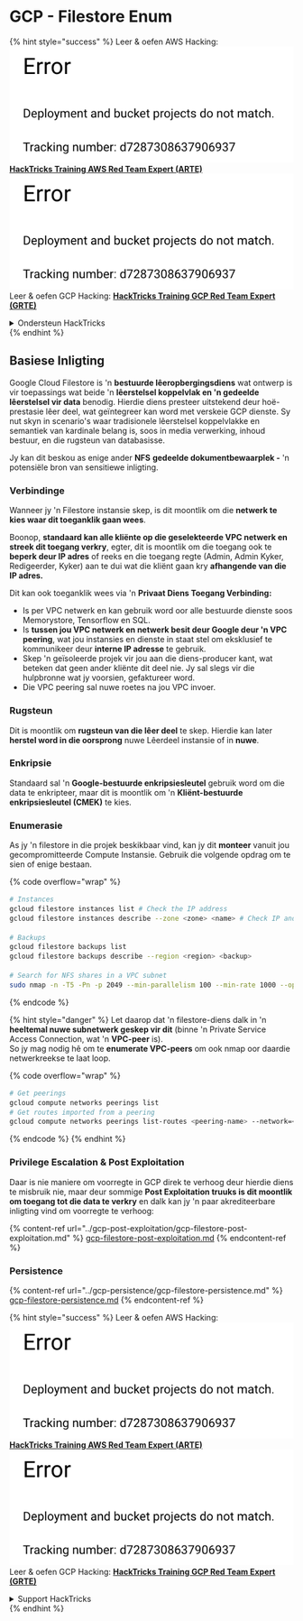 # GCP - Filestore Enum

{% hint style="success" %}
Leer & oefen AWS Hacking:<img src="../../../.gitbook/assets/image (1) (1).png" alt="" data-size="line">[**HackTricks Training AWS Red Team Expert (ARTE)**](https://training.hacktricks.xyz/courses/arte)<img src="../../../.gitbook/assets/image (1) (1).png" alt="" data-size="line">\
Leer & oefen GCP Hacking: <img src="../../../.gitbook/assets/image (2).png" alt="" data-size="line">[**HackTricks Training GCP Red Team Expert (GRTE)**<img src="../../../.gitbook/assets/image (2).png" alt="" data-size="line">](https://training.hacktricks.xyz/courses/grte)

<details>

<summary>Ondersteun HackTricks</summary>

* Kyk na die [**subskripsie planne**](https://github.com/sponsors/carlospolop)!
* **Sluit aan by die** 💬 [**Discord groep**](https://discord.gg/hRep4RUj7f) of die [**telegram groep**](https://t.me/peass) of **volg** ons op **Twitter** 🐦 [**@hacktricks\_live**](https://twitter.com/hacktricks\_live)**.**
* **Deel hacking truuks deur PRs in te dien na die** [**HackTricks**](https://github.com/carlospolop/hacktricks) en [**HackTricks Cloud**](https://github.com/carlospolop/hacktricks-cloud) github repos.

</details>
{% endhint %}

## Basiese Inligting

Google Cloud Filestore is 'n **bestuurde lêeropbergingsdiens** wat ontwerp is vir toepassings wat beide 'n **lêerstelsel koppelvlak en 'n gedeelde lêerstelsel vir data** benodig. Hierdie diens presteer uitstekend deur hoë-prestasie lêer deel, wat geïntegreer kan word met verskeie GCP dienste. Sy nut skyn in scenario's waar tradisionele lêerstelsel koppelvlakke en semantiek van kardinale belang is, soos in media verwerking, inhoud bestuur, en die rugsteun van databasisse.

Jy kan dit beskou as enige ander **NFS** **gedeelde dokumentbewaarplek -** 'n potensiële bron van sensitiewe inligting.

### Verbindinge

Wanneer jy 'n Filestore instansie skep, is dit moontlik om die **netwerk te kies waar dit toeganklik gaan wees**.

Boonop, **standaard kan alle kliënte op die geselekteerde VPC netwerk en streek dit toegang verkry**, egter, dit is moontlik om die toegang ook te **beperk deur IP adres** of reeks en die toegang regte (Admin, Admin Kyker, Redigeerder, Kyker) aan te dui wat die kliënt gaan kry **afhangende van die IP adres.**

Dit kan ook toeganklik wees via 'n **Privaat Diens Toegang Verbinding:**

* Is per VPC netwerk en kan gebruik word oor alle bestuurde dienste soos Memorystore, Tensorflow en SQL.
* Is **tussen jou VPC netwerk en netwerk besit deur Google deur 'n VPC peering**, wat jou instansies en dienste in staat stel om eksklusief te kommunikeer deur **interne IP adresse** te gebruik.
* Skep 'n geïsoleerde projek vir jou aan die diens-producer kant, wat beteken dat geen ander kliënte dit deel nie. Jy sal slegs vir die hulpbronne wat jy voorsien, gefaktureer word.
* Die VPC peering sal nuwe roetes na jou VPC invoer.

### Rugsteun

Dit is moontlik om **rugsteun van die lêer deel** te skep. Hierdie kan later **herstel word in die oorsprong** nuwe Lêerdeel instansie of in **nuwe**.

### Enkripsie

Standaard sal 'n **Google-bestuurde enkripsiesleutel** gebruik word om die data te enkripteer, maar dit is moontlik om 'n **Kliënt-bestuurde enkripsiesleutel (CMEK)** te kies.

### Enumerasie

As jy 'n filestore in die projek beskikbaar vind, kan jy dit **monteer** vanuit jou gecompromitteerde Compute Instansie. Gebruik die volgende opdrag om te sien of enige bestaan. 

{% code overflow="wrap" %}
```bash
# Instances
gcloud filestore instances list # Check the IP address
gcloud filestore instances describe --zone <zone> <name> # Check IP and access restrictions

# Backups
gcloud filestore backups list
gcloud filestore backups describe --region <region> <backup>

# Search for NFS shares in a VPC subnet
sudo nmap -n -T5 -Pn -p 2049 --min-parallelism 100 --min-rate 1000 --open 10.99.160.2/20
```
{% endcode %}

{% hint style="danger" %}
Let daarop dat 'n filestore-diens dalk in 'n **heeltemal nuwe subnetwerk geskep vir dit** (binne 'n Private Service Access Connection, wat 'n **VPC-peer** is).\
So jy mag nodig hê om te **enumerate VPC-peers** om ook nmap oor daardie netwerkreekse te laat loop.

{% code overflow="wrap" %}
```bash
# Get peerings
gcloud compute networks peerings list
# Get routes imported from a peering
gcloud compute networks peerings list-routes <peering-name> --network=<network-name> --region=<region> --direction=INCOMING
```
{% endcode %}
{% endhint %}

### Privilege Escalation & Post Exploitation

Daar is nie maniere om voorregte in GCP direk te verhoog deur hierdie diens te misbruik nie, maar deur sommige **Post Exploitation truuks is dit moontlik om toegang tot die data te verkry** en dalk kan jy 'n paar akrediteerbare inligting vind om voorregte te verhoog:

{% content-ref url="../gcp-post-exploitation/gcp-filestore-post-exploitation.md" %}
[gcp-filestore-post-exploitation.md](../gcp-post-exploitation/gcp-filestore-post-exploitation.md)
{% endcontent-ref %}

### Persistence

{% content-ref url="../gcp-persistence/gcp-filestore-persistence.md" %}
[gcp-filestore-persistence.md](../gcp-persistence/gcp-filestore-persistence.md)
{% endcontent-ref %}

{% hint style="success" %}
Leer & oefen AWS Hacking:<img src="../../../.gitbook/assets/image (1) (1).png" alt="" data-size="line">[**HackTricks Training AWS Red Team Expert (ARTE)**](https://training.hacktricks.xyz/courses/arte)<img src="../../../.gitbook/assets/image (1) (1).png" alt="" data-size="line">\
Leer & oefen GCP Hacking: <img src="../../../.gitbook/assets/image (2).png" alt="" data-size="line">[**HackTricks Training GCP Red Team Expert (GRTE)**<img src="../../../.gitbook/assets/image (2).png" alt="" data-size="line">](https://training.hacktricks.xyz/courses/grte)

<details>

<summary>Support HackTricks</summary>

* Kyk na die [**subscription plans**](https://github.com/sponsors/carlospolop)!
* **Sluit aan by die** 💬 [**Discord groep**](https://discord.gg/hRep4RUj7f) of die [**telegram groep**](https://t.me/peass) of **volg** ons op **Twitter** 🐦 [**@hacktricks\_live**](https://twitter.com/hacktricks\_live)**.**
* **Deel hacking truuks deur PRs in te dien na die** [**HackTricks**](https://github.com/carlospolop/hacktricks) en [**HackTricks Cloud**](https://github.com/carlospolop/hacktricks-cloud) github repos.

</details>
{% endhint %}

